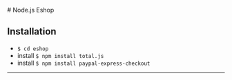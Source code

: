 # Node.js Eshop

## Installation

- `$ cd eshop`
- install `$ npm install total.js`
- install `$ npm install paypal-express-checkout`

---
